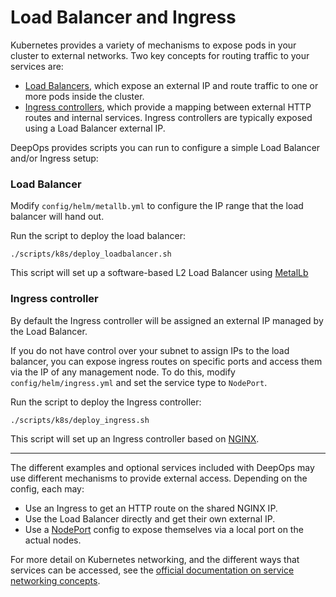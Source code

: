 Load Balancer and Ingress
===

Kubernetes provides a variety of mechanisms to expose pods in your cluster to external networks.
Two key concepts for routing traffic to your services are:

* [Load Balancers](https://kubernetes.io/docs/concepts/services-networking/#loadbalancer), which expose an external IP and route traffic to one or more pods inside the cluster.
* [Ingress controllers](https://kubernetes.io/docs/concepts/services-networking/ingress/), which provide a mapping between external HTTP routes and internal services.
    Ingress controllers are typically exposed using a Load Balancer external IP.

DeepOps provides scripts you can run to configure a simple Load Balancer and/or Ingress setup:

### Load Balancer

Modify `config/helm/metallb.yml` to configure the IP range that the load balancer will hand out.

Run the script to deploy the load balancer:

```
./scripts/k8s/deploy_loadbalancer.sh
```

This script will set up a software-based L2 Load Balancer using [MetalLb](https://metallb.universe.tf/)

### Ingress controller

By default the Ingress controller will be assigned an external IP managed by the Load Balancer.

If you do not have control over your subnet to assign IPs to the load balancer, you can expose
ingress routes on specific ports and access them via the IP of any management node. To do this, 
modify `config/helm/ingress.yml` and set the service type to `NodePort`.

Run the script to deploy the Ingress controller:

```
./scripts/k8s/deploy_ingress.sh
```

This script will set up an Ingress controller based on [NGINX](https://github.com/kubernetes/ingress-nginx).

----------------------

The different examples and optional services included with DeepOps may use different mechanisms to provide external access.
Depending on the config, each may:

* Use an Ingress to get an HTTP route on the shared NGINX IP.
* Use the Load Balancer directly and get their own external IP.
* Use a [NodePort](https://kubernetes.io/docs/concepts/services-networking/#nodeport) config to expose themselves via a local port on the actual nodes.

For more detail on Kubernetes networking, and the different ways that services can be accessed, see the [official documentation on service networking concepts](https://kubernetes.io/docs/concepts/services-networking/).
